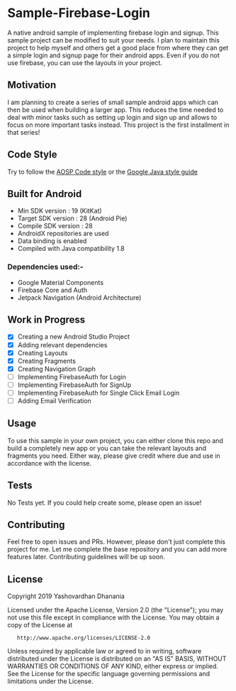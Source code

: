 # Sample-Firebase-Login
A native android sample of implementing firebase login and signup. This sample project can be modified to suit your needs. I plan to maintain this project to help myself and others get a good place from where they can get a simple login and signup page for their android apps. Even if you do not use firebase, you can use the layouts in your project.

## Motivation
I am planning to create a series of small sample android apps which can then be used when building a larger app. This reduces the time needed to deal with minor tasks such as setting up login and sign up and allows to focus on more important tasks instead. This project is the first installment in that series!

## Code Style
Try to follow the [AOSP Code style](https://source.android.com/setup/contribute/code-style) or the [Google Java style guide](https://google.github.io/styleguide/javaguide.html)

## Built for Android
- Min SDK version : 19 (KitKat)
- Target SDK version : 28 (Android Pie)
- Compile SDK version : 28
- AndroidX repositories are used
- Data binding is enabled
- Compiled with Java compatibility 1.8

### Dependencies used:-
- Google Material Components
- Firebase Core and Auth
- Jetpack Navigation (Android Architecture)

## Work in Progress
 - [X] Creating a new Android Studio Project
 - [X] Adding relevant dependencies
 - [X] Creating Layouts
 - [X] Creating Fragments
 - [X] Creating Navigation Graph
 - [ ] Implementing FirebaseAuth for Login
 - [ ] Implementing FirebaseAuth for SignUp
 - [ ] Implementing FirebaseAuth for Single Click Email Login
 - [ ] Adding Email Verification

## Usage
To use this sample in your own project, you can either clone this repo and build a completely new app or you can take the relevant layouts and fragments you need. Either way, please give credit where due and use in accordance with the license.

## Tests
No Tests yet. If you could help create some, please open an issue!

## Contributing
Feel free to open issues and PRs. However, please don't just complete this project for me. Let me complete the base repository and you can add more features later. Contributing guidelines will be up soon.

## License
Copyright 2019 Yashovardhan Dhanania

   Licensed under the Apache License, Version 2.0 (the "License");
   you may not use this file except in compliance with the License.
   You may obtain a copy of the License at

       http://www.apache.org/licenses/LICENSE-2.0

   Unless required by applicable law or agreed to in writing, software
   distributed under the License is distributed on an "AS IS" BASIS,
   WITHOUT WARRANTIES OR CONDITIONS OF ANY KIND, either express or implied.
   See the License for the specific language governing permissions and
   limitations under the License.
